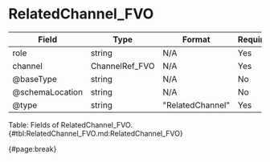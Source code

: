 <!--
    ATTENTION: This file was generated via gradle!
               Do NOT manually edit this file! Any such changes will be overwritten!
-->

# RelatedChannel_FVO

| Field | Type | Format | Required |
| ------- | ------- | ------- | --- |
| role | string | N/A | Yes |
| channel | ChannelRef_FVO | N/A | Yes |
| @baseType | string | N/A | No |
| @schemaLocation | string | N/A | No |
| @type | string | "RelatedChannel" | Yes |

Table: Fields of RelatedChannel_FVO. {#tbl:RelatedChannel_FVO.md:RelatedChannel_FVO}

{#page:break}
